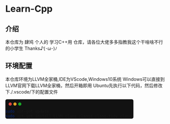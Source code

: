 
# Learn-Cpp

## 介绍

本仓库为 肆鸠 个人的 学习C++用 仓库，请各位大佬多多指教我这个干啥啥不行的小学生
Thanks♪(･ω･)ﾉ

## 环境配置

本仓库环境为LLVM全家桶,IDE为VScode,Windows10系统
Windows可以直接到LLVM官网下载LLVM全家桶，然后开箱即用
Ubuntu先执行以下代码，然后修改下./.vscode/下的配置文件

<html>
<style>
    .mac {
        width:10px;
        height:10px;
        border-radius:5px;
        float:left;
        margin:10px 0 0 5px;
    }
    .b1 {
        background:#E0443E;
        margin-left: 10px;
    }
    .b2 { background:#DEA123; }
    .b3 { background:#1AAB29; }
    .warpper{
        background:#121212;
        border-radius:5px;
        width:400px;
    }
</style>
<div class="warpper">
    <div class="mac b1"></div>
    <div class="mac b2"></div>
    <div class="mac b3"></div>
<div>
<br>
</html>

``` bash
sudo apt-get update
sudo apt-get install LLVM clang clangd clang-tidy clang-format
```

